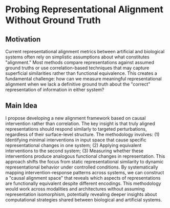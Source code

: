 # Probing Representational Alignment Without Ground Truth

## Motivation
Current representational alignment metrics between artificial and biological systems often rely on simplistic assumptions about what constitutes "alignment." Most methods compare representations against assumed ground truths or use correlation-based techniques that may capture superficial similarities rather than functional equivalence. This creates a fundamental challenge: how can we measure meaningful representational alignment when we lack a definitive ground truth about the "correct" representation of information in either system?

## Main Idea
I propose developing a new alignment framework based on causal intervention rather than correlation. The key insight is that truly aligned representations should respond similarly to targeted perturbations, regardless of their surface-level structure. The methodology involves: (1) Identifying minimal interventions in input space that cause specific representational changes in one system; (2) Applying equivalent interventions to the second system; (3) Measuring whether these interventions produce analogous functional changes in representation. This approach shifts the focus from static representational similarity to dynamic representational behavior under controlled conditions. By systematically mapping intervention-response patterns across systems, we can construct a "causal alignment space" that reveals which aspects of representations are functionally equivalent despite different encodings. This methodology would work across modalities and architectures without assuming representation isomorphism, potentially revealing deeper insights about computational strategies shared between biological and artificial systems.